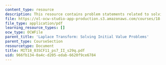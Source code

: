 ```yaml
---
content_type: resource
description: This resource contains problem statements related to solving IVP's.
file: https://ol-ocw-studio-app-production.s3.amazonaws.com/courses/18-03sc-differential-equations-fall-2011/966fb1340a4cd205edab6620f9ce6784_MIT18_03SCF11_ps7_II_s29q.pdf
file_type: application/pdf
learning_resource_types: []
ocw_type: OCWFile
parent_title: 'Laplace Transform: Solving Initial Value Problems'
parent_type: CourseSection
resourcetype: Document
title: MIT18_03SCF11_ps7_II_s29q.pdf
uid: 966fb134-0a4c-d205-edab-6620f9ce6784
---
```

